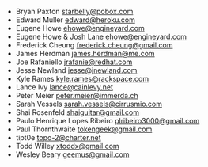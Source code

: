 * Bryan Paxton <starbelly@pobox.com>
* Edward Muller <edward@heroku.com>
* Eugene Howe <ehowe@engineyard.com>
* Eugene Howe & Josh Lane <ehowe@engineyard.com>
* Frederick Cheung <frederick.cheung@gmail.com>
* James Herdman <james.herdman@me.com>
* Joe Rafaniello <jrafanie@redhat.com>
* Jesse Newland <jesse@jnewland.com>
* Kyle Rames <kyle.rames@rackspace.com>
* Lance Ivy <lance@cainlevy.net>
* Peter Meier <peter.meier@immerda.ch>
* Sarah Vessels <sarah.vessels@cirrusmio.com>
* Shai Rosenfeld <shaiguitar@gmail.com>
* Paulo Henrique Lopes Ribeiro <plribeiro3000@gmail.com>
* Paul Thornthwaite <tokengeek@gmail.com>
* tipt0e <topo-2@charter.net>
* Todd Willey <xtoddx@gmail.com>
* Wesley Beary <geemus@gmail.com>
